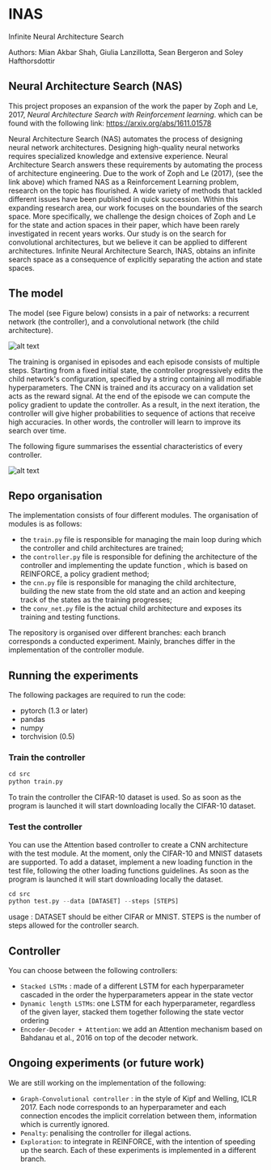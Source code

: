 # INAS
Infinite Neural Architecture Search

Authors: Mian Akbar Shah, Giulia Lanzillotta, Sean Bergeron and Soley Hafthorsdottir


## Neural Architecture Search (NAS)
This project proposes an expansion of the work  the paper by Zoph and Le, 2017, *Neural Architecture Search with Reinforcement learning*. which can be found with the following link:
https://arxiv.org/abs/1611.01578

Neural Architecture Search (NAS) automates the process of designing neural network architectures. Designing high-quality neural networks requires specialized knowledge and extensive experience. Neural Architecture Search answers these requirements by automating the process of architecture engineering. Due to the work of Zoph and Le (2017), (see the link above) which framed NAS as a Reinforcement Learning problem, research on the topic has flourished. A wide variety of methods that tackled different issues have been published in quick succession. Within this expanding research area, our work focuses on the boundaries of the search space. More specifically, we challenge the design choices of Zoph and Le for the state and action spaces in their paper, which have been rarely investigated in recent years works. Our study is on the search for convolutional architectures, but we believe it can be applied to different architectures. Infinite Neural Architecture Search, INAS, obtains an infinite search space as a consequence of explicitly separating the action and state spaces. 

## The model

The model (see Figure below) consists in a pair of networks: a recurrent network (the controller), and a convolutional network (the child architecture).

![alt text](https://github.com/GiuliaLanzillotta/NAS/blob/Attention/NAS.jpg)

The training is organised in episodes and each episode consists of multiple steps. 
Starting from a fixed initial state, the controller progressively edits the child network's configuration, specified by a string containing all modifiable hyperparameters. The CNN is trained and its accuracy on a validation set acts as the reward signal. At the end of the episode we can compute the policy gradient to update the controller. As a result, in the next iteration, the controller will give higher probabilities to sequence of actions that receive high accuracies. In other words, the controller will learn to improve its search over time.

The following figure summarises the essential characteristics of every controller.

![alt text](https://github.com/GiuliaLanzillotta/NAS/blob/Attention/NAScontroller.png)
## Repo organisation

The implementation consists of four different modules.
The organisation of modules is as follows:
- the `train.py` file is responsible for managing the main loop during 
which the controller and child architectures are trained;
- the `controller.py` file is responsible for defining the architecture
of the controller and implementing the update function , which is
based on REINFORCE, a policy gradient method;
- the `cnn.py` file is responsible for managing the child architecture,
building the new state from the old state and an action and keeping
track of the states as the training progresses;
- the `conv_net.py` file is the actual child architecture and exposes its
training and testing functions.

The repository is organised over different branches: each branch corresponds 
a conducted experiment. Mainly, branches differ in the implementation
of the controller module.

## Running the experiments
The following packages are required to run the code:
- pytorch (1.3 or later)
- pandas
- numpy
- torchvision (0.5)
### Train the controller 
 
```python
cd src
python train.py
```
To train the controller the CIFAR-10 dataset is used. So as soon as the program is launched it will start downloading locally the CIFAR-10 dataset. 
### Test the controller 
You can use the Attention based controller to create a CNN architecture with the test module. 
At the moment, only the CIFAR-10 and MNIST datasets are supported. To add a dataset, implement a new loading function in the test file, following the other loading functions guidelines. As soon as the program is launched it will start downloading locally the dataset. 
```python
cd src
python test.py --data [DATASET] --steps [STEPS]
```
usage : DATASET should be either CIFAR or MNIST. STEPS is the number of steps allowed for the controller search. 

## Controller
You can choose between the following controllers:

- `Stacked LSTMs` : made of a different LSTM for each hyperparameter cascaded in the order the hyperparameters appear in the state vector
- `Dynamic length LSTMs`: one LSTM for each hyperparameter, regardless of the given layer, stacked them together following the state vector ordering
- `Encoder-Decoder + Attention`: we add an Attention mechanism based on Bahdanau et al., 2016 on top of the decoder network. 

## Ongoing experiments (or future work)
We are still working on the implementation of the following: 

- `Graph-Convolutional controller` : in the style of Kipf and Welling, ICLR 2017. Each node corresponds to an hyperparameter and each connection encodes the implicit correlation between them, information which is currently ignored.
- `Penalty`: penalising the controller for illegal actions.
- `Exploration`: to integrate in REINFORCE, with the intention of speeding up the search.
Each of these experiments is implemented in a different branch.

